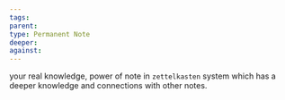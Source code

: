 ```yaml
---
tags: 
parent: 
type: Permanent Note
deeper: 
against:
---
```

your real knowledge, power of note in `zettelkasten` system which has a deeper knowledge and connections with other notes. 